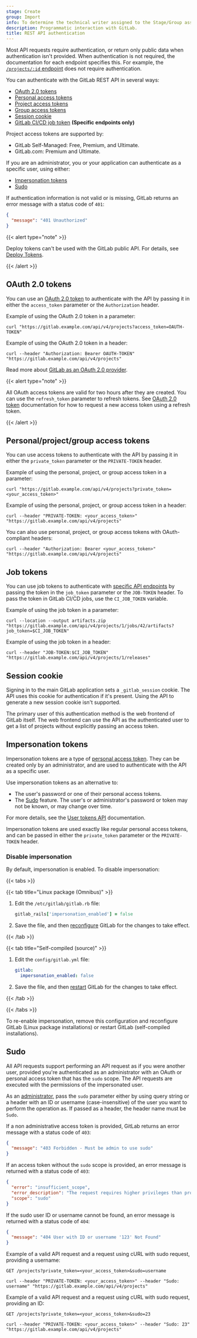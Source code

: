 ```yaml
---
stage: Create
group: Import
info: To determine the technical writer assigned to the Stage/Group associated with this page, see https://handbook.gitlab.com/handbook/product/ux/technical-writing/#assignments
description: Programmatic interaction with GitLab.
title: REST API authentication
---
```


Most API requests require authentication, or return only public data when authentication isn't
provided. When authentication is not required, the documentation for each endpoint specifies this.
For example, the [`/projects/:id` endpoint](../projects.md#get-a-single-project) does not require
authentication.

You can authenticate with the GitLab REST API in several ways:

- [OAuth 2.0 tokens](#oauth-20-tokens)
- [Personal access tokens](../../user/profile/personal_access_tokens.md)
- [Project access tokens](../../user/project/settings/project_access_tokens.md)
- [Group access tokens](../../user/group/settings/group_access_tokens.md)
- [Session cookie](#session-cookie)
- [GitLab CI/CD job token](../../ci/jobs/ci_job_token.md) **(Specific endpoints only)**

Project access tokens are supported by:

- GitLab Self-Managed: Free, Premium, and Ultimate.
- GitLab.com: Premium and Ultimate.

If you are an administrator, you or your application can authenticate as a specific user, using
either:

- [Impersonation tokens](#impersonation-tokens)
- [Sudo](#sudo)

If authentication information is not valid or is missing, GitLab returns an error message with a
status code of `401`:

```json
{
  "message": "401 Unauthorized"
}
```

{{< alert type="note" >}}

Deploy tokens can't be used with the GitLab public API. For details, see
[Deploy Tokens](../../user/project/deploy_tokens/_index.md).

{{< /alert >}}

## OAuth 2.0 tokens

You can use an [OAuth 2.0 token](../oauth2.md) to authenticate with the API by passing it in either
the `access_token` parameter or the `Authorization` header.

Example of using the OAuth 2.0 token in a parameter:

```shell
curl "https://gitlab.example.com/api/v4/projects?access_token=OAUTH-TOKEN"
```

Example of using the OAuth 2.0 token in a header:

```shell
curl --header "Authorization: Bearer OAUTH-TOKEN" "https://gitlab.example.com/api/v4/projects"
```

Read more about [GitLab as an OAuth 2.0 provider](../oauth2.md).

{{< alert type="note" >}}

All OAuth access tokens are valid for two hours after they are created. You can use the
`refresh_token` parameter to refresh tokens. See [OAuth 2.0 token](../oauth2.md) documentation for
how to request a new access token using a refresh token.

{{< /alert >}}

## Personal/project/group access tokens

You can use access tokens to authenticate with the API by passing it in either the `private_token`
parameter or the `PRIVATE-TOKEN` header.

Example of using the personal, project, or group access token in a parameter:

```shell
curl "https://gitlab.example.com/api/v4/projects?private_token=<your_access_token>"
```

Example of using the personal, project, or group access token in a header:

```shell
curl --header "PRIVATE-TOKEN: <your_access_token>" "https://gitlab.example.com/api/v4/projects"
```

You can also use personal, project, or group access tokens with OAuth-compliant headers:

```shell
curl --header "Authorization: Bearer <your_access_token>" "https://gitlab.example.com/api/v4/projects"
```

## Job tokens

You can use job tokens to authenticate with [specific API endpoints](../../ci/jobs/ci_job_token.md)
by passing the token in the `job_token` parameter or the `JOB-TOKEN` header. To pass the token in
GitLab CI/CD jobs, use the `CI_JOB_TOKEN` variable.

Example of using the job token in a parameter:

```shell
curl --location --output artifacts.zip "https://gitlab.example.com/api/v4/projects/1/jobs/42/artifacts?job_token=$CI_JOB_TOKEN"
```

Example of using the job token in a header:

```shell
curl --header "JOB-TOKEN:$CI_JOB_TOKEN" "https://gitlab.example.com/api/v4/projects/1/releases"
```

## Session cookie

Signing in to the main GitLab application sets a `_gitlab_session` cookie. The API uses this cookie
for authentication if it's present. Using the API to generate a new session cookie isn't supported.

The primary user of this authentication method is the web frontend of GitLab itself. The web
frontend can use the API as the authenticated user to get a list of projects without explicitly
passing an access token.

## Impersonation tokens

Impersonation tokens are a type of
[personal access token](../../user/profile/personal_access_tokens.md).
They can be created only by an administrator, and are used to authenticate with the API as a
specific user.

Use impersonation tokens as an alternative to:

- The user's password or one of their personal access tokens.
- The [Sudo](#sudo) feature. The user's or administrator's password or token
  may not be known, or may change over time.

For more details, see the
[User tokens API](../user_tokens.md#create-an-impersonation-token) documentation.

Impersonation tokens are used exactly like regular personal access tokens, and can be passed in
either the `private_token` parameter or the `PRIVATE-TOKEN` header.

### Disable impersonation

By default, impersonation is enabled. To disable impersonation:

{{< tabs >}}

{{< tab title="Linux package (Omnibus)" >}}

1. Edit the `/etc/gitlab/gitlab.rb` file:

   ```ruby
   gitlab_rails['impersonation_enabled'] = false
   ```

1. Save the file, and then [reconfigure](../../administration/restart_gitlab.md#reconfigure-a-linux-package-installation)
   GitLab for the changes to take effect.

{{< /tab >}}

{{< tab title="Self-compiled (source)" >}}

1. Edit the `config/gitlab.yml` file:

   ```yaml
   gitlab:
     impersonation_enabled: false
   ```

1. Save the file, and then [restart](../../administration/restart_gitlab.md#self-compiled-installations)
   GitLab for the changes to take effect.

{{< /tab >}}

{{< /tabs >}}

To re-enable impersonation, remove this configuration and reconfigure GitLab (Linux package
installations) or restart GitLab (self-compiled installations).

## Sudo

All API requests support performing an API request as if you were another user, provided you're
authenticated as an administrator with an OAuth or personal access token that has the `sudo` scope.
The API requests are executed with the permissions of the impersonated user.

As an [administrator](../../user/permissions.md), pass the `sudo` parameter either by using query
string or a header with an ID or username (case-insensitive) of the user you want to perform the
operation as. If passed as a header, the header name must be `Sudo`.

If a non administrative access token is provided, GitLab returns an error message with a status code
of `403`:

```json
{
  "message": "403 Forbidden - Must be admin to use sudo"
}
```

If an access token without the `sudo` scope is provided, an error message is returned with a status
code of `403`:

```json
{
  "error": "insufficient_scope",
  "error_description": "The request requires higher privileges than provided by the access token.",
  "scope": "sudo"
}
```

If the sudo user ID or username cannot be found, an error message is returned with a status code of
`404`:

```json
{
  "message": "404 User with ID or username '123' Not Found"
}
```

Example of a valid API request and a request using cURL with sudo request,
providing a username:

```plaintext
GET /projects?private_token=<your_access_token>&sudo=username
```

```shell
curl --header "PRIVATE-TOKEN: <your_access_token>" --header "Sudo: username" "https://gitlab.example.com/api/v4/projects"
```

Example of a valid API request and a request using cURL with sudo request, providing an ID:

```plaintext
GET /projects?private_token=<your_access_token>&sudo=23
```

```shell
curl --header "PRIVATE-TOKEN: <your_access_token>" --header "Sudo: 23" "https://gitlab.example.com/api/v4/projects"
```
